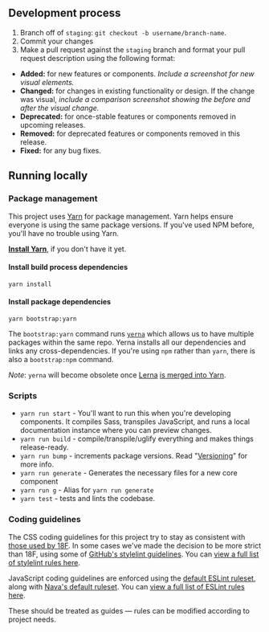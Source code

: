 ## Development process

1. Branch off of `staging`: `git checkout -b username/branch-name`.
1. Commit your changes
1. Make a pull request against the `staging` branch and format your pull request description using the following format:
  - **Added:** for new features or components. _Include a screenshot for new visual elements._
  - **Changed:** for changes in existing functionality or design. If the change was visual, _include a comparison screenshot showing the before and after the visual change._
  - **Deprecated:** for once-stable features or components removed in upcoming releases.
  - **Removed:** for deprecated features or components removed in this release.
  - **Fixed:** for any bug fixes.

## Running locally

### Package management

This project uses [Yarn](https://yarnpkg.com/) for package management. Yarn helps ensure everyone is using the same package versions. If you've used NPM before, you'll have no trouble using Yarn.

[**Install Yarn**](https://yarnpkg.com/docs/install), if you don't have it yet.

#### Install build process dependencies

```
yarn install
```

#### Install package dependencies

```
yarn bootstrap:yarn
```

The `bootstrap:yarn` command runs [`yerna`](https://github.com/palantir/yerna) which allows us to have multiple packages within the same repo. Yerna installs all our dependencies and links any cross-dependencies. If you're using `npm` rather than `yarn`, there is also a `bootstrap:npm` command.

_Note_: `yerna` will become obsolete once [Lerna](https://lernajs.io/) [is merged into Yarn](https://github.com/yarnpkg/yarn/issues/946#issuecomment-264597575).

### Scripts

- `yarn run start` - You'll want to run this when you're developing components. It compiles Sass, transpiles JavaScript, and runs a local documentation instance where you can preview changes.
- `yarn run build` - compile/transpile/uglify everything and makes things release-ready.
- `yarn run bump` - increments package versions. Read "[Versioning](https://github.com/CMSgov/design-system/wiki/Versioning)" for more info.
- `yarn run generate` - Generates the necessary files for a new core component
- `yarn run g` - Alias for `yarn run generate`
- `yarn test` - tests and lints the codebase.

### Coding guidelines

The CSS coding guidelines for this project try to stay as consistent with [those used by 18F](https://github.com/18F/stylelint-rules). In some cases we've made the decision to be more strict than 18F, using some of [GitHub's stylelint guidelines](https://github.com/primer/stylelint-config-primer). You can [view a full list of stylelint rules here](https://stylelint.io/user-guide/rules).

JavaScript coding guidelines are enforced using the [default ESLint ruleset](https://github.com/eslint/eslint/blob/master/conf/eslint.json), along with [Nava's default ruleset](https://github.com/navahq/eslint-config-nava). You can [view a full list of ESLint rules here](http://eslint.org/docs/rules/).

These should be treated as guides — rules can be modified according to project needs.
